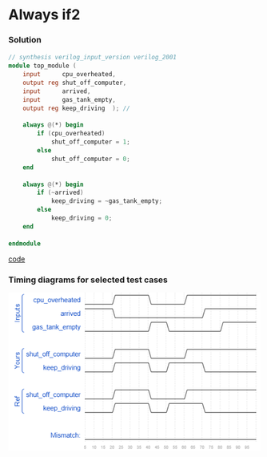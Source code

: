 # Always if2
### Solution
```Verilog
// synthesis verilog_input_version verilog_2001
module top_module (
    input      cpu_overheated,
    output reg shut_off_computer,
    input      arrived,
    input      gas_tank_empty,
    output reg keep_driving  ); //

    always @(*) begin
        if (cpu_overheated)
        	shut_off_computer = 1;
        else
            shut_off_computer = 0;
    end

    always @(*) begin
        if (~arrived)
        	keep_driving = ~gas_tank_empty;
        else
            keep_driving = 0;
    end

endmodule
```
[code](./32.v)

### Timing diagrams for selected test cases
![result](./result.png)
